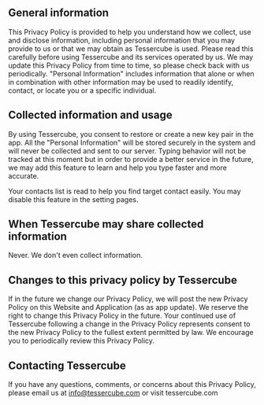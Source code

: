 ## General information

This Privacy Policy is provided to help you understand how we collect, use and disclose information, 
including personal information that you may provide to us or that we may obtain as Tessercube is used. 
Please read this carefully before using Tessercube and its services operated by us.
We may update this Privacy Policy from time to time, so please check back with us periodically.
"Personal Information" includes information that alone or when in combination with other information 
may be used to readily identify, contact, or locate you or a specific individual.

## Collected information and usage
By using Tessercube, you consent to restore or create a new key pair in the app. All the "Personal Information" will be stored
securely in the system and will never be collected and sent to our server. Typing behavior will not be tracked at this moment
but in order to provide a better service in the future, we may add this feature to learn and help you type faster and more accurate.

Your contacts list is read to help you find target contact easily. You may disable this feature in the setting pages.

## When Tessercube may share collected information
Never. We don't even collect information.

## Changes to this privacy policy by Tessercube
If in the future we change our Privacy Policy, we will post the new Privacy Policy on this Website and Application 
(as as app update). We reserve the right to change this Privacy Policy in the future. 
Your continued use of Tessercube following a change in the Privacy Policy represents 
consent to the new Privacy Policy to the fullest extent permitted by law. 
We encourage you to periodically review this Privacy Policy.

## Contacting Tessercube
If you have any questions, comments, or concerns about this Privacy Policy, please email us at info@tessercube.com 
or visit tessercube.com
